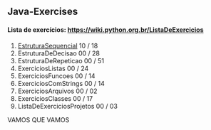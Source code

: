 ## Java-Exercises


#### Lista de exercícios: https://wiki.python.org.br/ListaDeExercicios

1. [EstruturaSequencial](https://github.com/WendrickBarretoCardoso/Java-Exercises/tree/master/Java-%20sequentialStructure)         10 / 18
2. EstruturaDeDecisao          00 / 28
3. EstruturaDeRepeticao        00 / 51
4. ExerciciosListas            00 / 24
5. ExerciciosFuncoes           00 / 14
6. ExerciciosComStrings        00 / 14
7. ExerciciosArquivos          00 / 02
8. ExerciciosClasses           00 / 17
9. ListaDeExerciciosProjetos   00 / 03

VAMOS QUE VAMOS